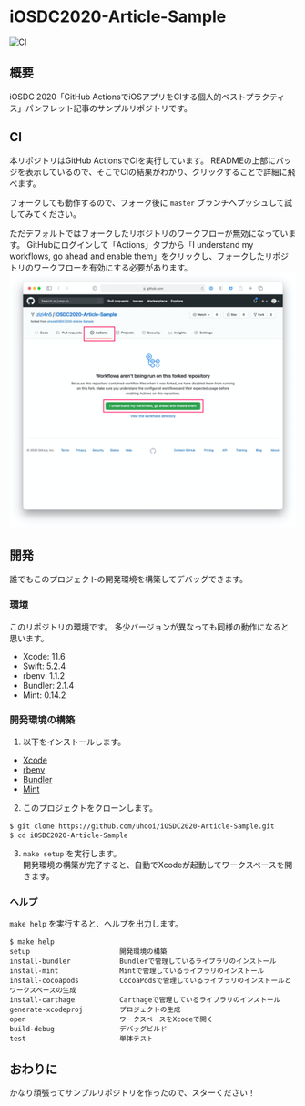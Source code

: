 # iOSDC2020-Article-Sample

[![CI](https://github.com/uhooi/iOSDC2020-Article-Sample/workflows/CI/badge.svg)](https://github.com/uhooi/iOSDC2020-Article-Sample/actions?query=workflow%3ACI)

## 概要

iOSDC 2020「GitHub ActionsでiOSアプリをCIする個人的ベストプラクティス」パンフレット記事のサンプルリポジトリです。

## CI

本リポジトリはGitHub ActionsでCIを実行しています。
READMEの上部にバッジを表示しているので、そこでCIの結果がわかり、クリックすることで詳細に飛べます。

フォークしても動作するので、フォーク後に `master` ブランチへプッシュして試してみてください。

ただデフォルトではフォークしたリポジトリのワークフローが無効になっています。
GitHubにログインして「Actions」タブから「I understand my workflows, go ahead and enable them」をクリックし、フォークしたリポジトリのワークフローを有効にする必要があります。
![GitHubActionsForked](./Docs/Images/GitHubActionsForked.png)

## 開発

誰でもこのプロジェクトの開発環境を構築してデバッグできます。

### 環境

このリポジトリの環境です。
多少バージョンが異なっても同様の動作になると思います。

- Xcode: 11.6
- Swift: 5.2.4
- rbenv: 1.1.2
- Bundler: 2.1.4
- Mint: 0.14.2

### 開発環境の構築

1. 以下をインストールします。

- [Xcode](https://apps.apple.com/jp/app/xcode/id497799835?mt=12)
- [rbenv](https://github.com/rbenv/rbenv)
- [Bundler](https://github.com/rubygems/bundler)
- [Mint](https://github.com/yonaskolb/Mint)

2. このプロジェクトをクローンします。

```
$ git clone https://github.com/uhooi/iOSDC2020-Article-Sample.git
$ cd iOSDC2020-Article-Sample
```

3. `make setup` を実行します。  
開発環境の構築が完了すると、自動でXcodeが起動してワークスペースを開きます。

### ヘルプ

`make help` を実行すると、ヘルプを出力します。

```
$ make help
setup                      開発環境の構築
install-bundler            Bundlerで管理しているライブラリのインストール
install-mint               Mintで管理しているライブラリのインストール
install-cocoapods          CocoaPodsで管理しているライブラリのインストールとワークスペースの生成
install-carthage           Carthageで管理しているライブラリのインストール
generate-xcodeproj         プロジェクトの生成
open                       ワークスペースをXcodeで開く
build-debug                デバッグビルド
test                       単体テスト
```

## おわりに

かなり頑張ってサンプルリポジトリを作ったので、スターください！
